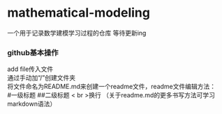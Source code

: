 # mathematical-modeling
一个用于记录数学建模学习过程的仓库
等待更新ing

### github基本操作
add file传入文件<br>
通过手动加“/”创建文件夹<br>
将文件命名为README.md来创建一个readme文件，readme文件编辑方法：<br>
#一级标题    ##二级标题     < br >换行
（关于readme.md的更多书写方法可学习markdown语法）




